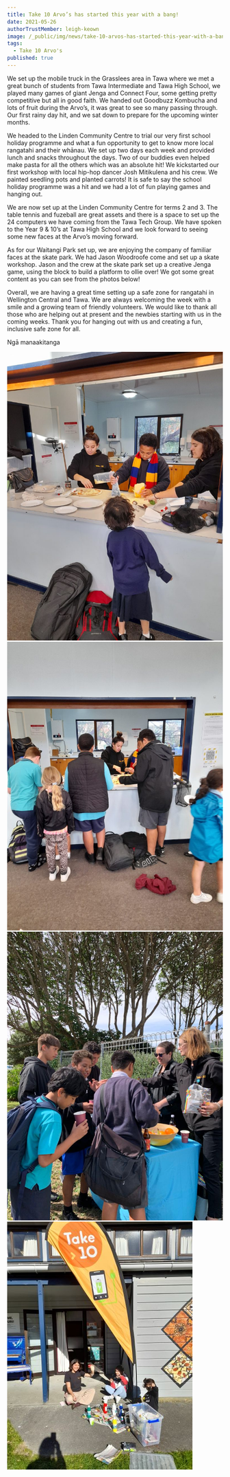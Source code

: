 ```yaml
---
title: Take 10 Arvo’s has started this year with a bang!
date: 2021-05-26
authorTrustMember: leigh-keown
image: /_public/img/news/take-10-arvos-has-started-this-year-with-a-bang.jpg
tags:
  - Take 10 Arvo's
published: true
---
```


We set up the mobile truck in the Grasslees area in Tawa where we met a great bunch of students from Tawa Intermediate and Tawa High School, we played many games of giant Jenga and Connect Four, some getting pretty competitive but all in good faith. We handed out Goodbuzz Kombucha and lots of fruit during the Arvo’s, it was great to see so many passing through. Our first rainy day hit, and we sat down to prepare for the upcoming winter months.

We headed to the Linden Community Centre to trial our very first school holiday programme and what a fun opportunity to get to know more local rangatahi and their whānau. We set up two days each week and provided lunch and snacks throughout the days. Two of our buddies even helped make pasta for all the others which was an absolute hit! We kickstarted our first workshop with local hip-hop dancer Josh Mitikulena and his crew. We painted seedling pots and planted carrots! It is safe to say the school holiday programme was a hit and we had a lot of fun playing games and hanging out.

We are now set up at the Linden Community Centre for terms 2 and 3. The table tennis and fuzeball are great assets and there is a space to set up the 24 computers we have coming from the Tawa Tech Group. We have spoken to the Year 9 & 10’s at Tawa High School and we look forward to seeing some new faces at the Arvo’s moving forward.

As for our Waitangi Park set up, we are enjoying the company of familiar faces at the skate park. We had Jason Woodroofe come and set up a skate workshop. Jason and the crew at the skate park set up a creative Jenga game, using the block to build a platform to ollie over! We got some great content as you can see from the photos below!

Overall, we are having a great time setting up a safe zone for rangatahi in Wellington Central and Tawa. We are always welcoming the week with a smile and a growing team of friendly volunteers. We would like to thank all those who are helping out at present and the newbies starting with us in the coming weeks. Thank you for hanging out with us and creating a fun, inclusive safe zone for all.

Ngā manaakitanga

<img src="/_public/img/news/post-images/take-10-arvos-has-started-this-year-with-a-bang-1.jpg" alt="Take 10 Arvo’s has started this year with a bang! photo" />

<img src="/_public/img/news/post-images/take-10-arvos-has-started-this-year-with-a-bang-2.jpg" alt="Take 10 Arvo’s has started this year with a bang! photo" />

<img src="/_public/img/news/post-images/take-10-arvos-has-started-this-year-with-a-bang-3.jpg" alt="Take 10 Arvo’s has started this year with a bang! photo" />

<img src="/_public/img/news/post-images/take-10-arvos-has-started-this-year-with-a-bang-4.jpg" alt="Take 10 Arvo’s has started this year with a bang! photo" />